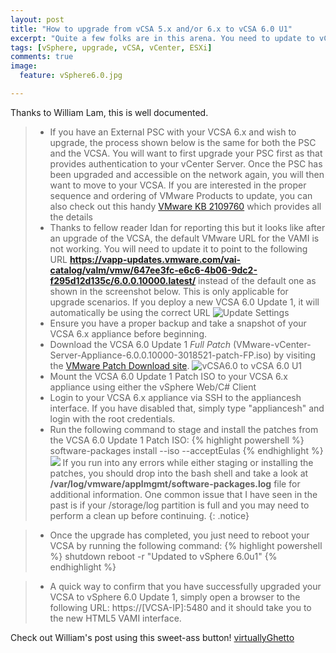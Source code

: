 ```yaml
---
layout: post
title: "How to upgrade from vCSA 5.x and/or 6.x to vCSA 6.0 U1"
excerpt: "Quite a few folks are in this arena. You need to update to vCSA 6.0 U1 and here's how to do just that."
tags: [vSphere, upgrade, vCSA, vCenter, ESXi]
comments: true
image:
  feature: vSphere6.0.jpg

---
```


Thanks to William Lam, this is well documented.

> - If you have an External PSC with your VCSA 6.x and wish to upgrade, the process shown below is the same for both the PSC and the VCSA. You will want to first upgrade your PSC first as that provides authentication to your vCenter Server. Once the PSC has been upgraded and accessible on the network again, you will then want to move to your VCSA. If you are interested in the proper sequence and ordering of VMware Products to update, you can also check out this handy [VMware KB 2109760](http://kb.vmware.com/kb/2109760) which provides all the details
> - Thanks to fellow reader Idan for reporting this but it looks like after an upgrade of the VCSA, the default VMware URL for the VAMI is not working. You will need to update it to point to the following URL **https://vapp-updates.vmware.com/vai-catalog/valm/vmw/647ee3fc-e6c6-4b06-9dc2-f295d12d135c/6.0.0.10000.latest/** instead of the default one as shown in the screenshot below. This is only applicable for upgrade scenarios. If you deploy a new VCSA 6.0 Update 1, it will automatically be using the correct URL
> ![Update Settings](http://www.virtuallyghetto.com/wp-content/uploads/2015/09/incorrect-vami-repo-url.png)
> - Ensure you have a proper backup and take a snapshot of your VCSA 6.x appliance before beginning.
> - Download the VCSA 6.0 Update 1 _Full Patch_ (VMware-vCenter-Server-Appliance-6.0.0.10000-3018521-patch-FP.iso) by visiting the [VMware Patch Download site](https://my.vmware.com/group/vmware/patch).
> ![vCSA6.0 to vCSA 6.0 U1](http://www.virtuallyghetto.com/wp-content/uploads/2015/09/upgrade-from-vcsa-6.0-to-vcsa-6.0-update-1-0.png)
> - Mount the VCSA 6.0 Update 1 Patch ISO to your VCSA 6.x appliance using either the vSphere Web/C# Client
> - Login to your VCSA 6.x appliance via SSH to the appliancesh interface. If you have disabled that, simply type "appliancesh" and login with the root credentials.
> - Run the following command to stage and install the patches from the VCSA 6.0 Update 1 Patch ISO:
> {% highlight powershell %}
> software-packages install --iso --acceptEulas
> {% endhighlight %}
> ![](http://www.virtuallyghetto.com/wp-content/uploads/2015/09/upgrade-from-vcsa-6.0-to-vcsa-6.0-update-1-1.png)
> If you run into any errors while either staging or installing the patches, you should drop into the bash shell and take a look at **/var/log/vmware/applmgmt/software-packages.log** file for additional information. One common issue that I have seen in the past is if your /storage/log partition is full and you may need to perform a clean up before continuing.
{: .notice}

> - Once the upgrade has completed, you just need to reboot your VCSA by running the following command:
{% highlight powershell %}
shutdown reboot -r "Updated to vSphere 6.0u1"
{% endhighlight %}

> - A quick way to confirm that you have successfully upgraded your VCSA to vSphere 6.0 Update 1, simply open a browser to the following URL: https://[VCSA-IP]:5480 and it should take you to the new HTML5 VAMI interface.


Check out William's post using this sweet-ass button! <a href="http://www.virtuallyghetto.com/2015/09/how-to-upgrade-from-vcsa-5-x-6-x-to-vcsa-6-0-update-1.html" class="btn btn-success">virtuallyGhetto</a>
